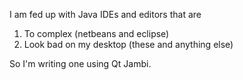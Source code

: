 I am fed up with Java IDEs and editors that are
  1. To complex (netbeans and eclipse)
  1. Look bad on my desktop (these and anything else)

So I'm writing one using Qt Jambi.
